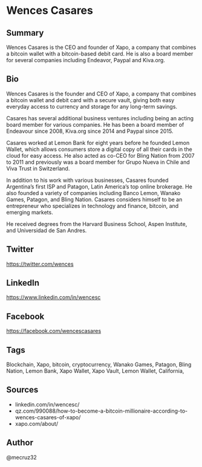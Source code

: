 # Wences Casares

## Summary
Wences Casares is the CEO and founder of Xapo, a company that combines a bitcoin wallet with a bitcoin-based debit card. He is also a board member for several companies including Endeavor, Paypal and Kiva.org. 

## Bio
Wences Casares is the founder and CEO of Xapo, a company that combines a bitcoin wallet and debit card with a secure vault, giving both easy everyday access to currency and storage for any long-term savings.

Casares has several additional business ventures including being an acting board member for various companies. He has been a board member of Endeavour since 2008, Kiva.org since 2014 and Paypal since 2015. 

Casares worked at Lemon Bank for eight years before he founded Lemon Wallet, which allows consumers store a digital copy of all their cards in the cloud for easy access. He also acted as co-CEO for Bling Nation from 2007 to 2011 and previously was a board member for Grupo Nueva in Chile and Viva Trust in Switzerland.

In addition to his work with various businesses, Casares founded Argentina’s first ISP and Patagon, Latin America’s top online brokerage. He also founded a variety of companies including Banco Lemon, Wanako Games, Patagon, and Bling Nation. Casares considers himself to be an entrepreneur who specializes in technology and finance, bitcoin, and emerging markets. 

He received degrees from the Harvard Business School, Aspen Institute, and Universidad de San Andres.

## Twitter
https://twitter.com/wences

## LinkedIn
https://www.linkedin.com/in/wencesc

## Facebook
https://facebook.com/wencescasares

## Tags
Blockchain, Xapo, bitcoin, cryptocurrency, Wanako Games, Patagon, Bling Nation, Lemon Bank, Xapo Wallet, Xapo Vault, Lemon Wallet, California,

## Sources
- linkedin.com/in/wencesc/
- qz.com/990088/how-to-become-a-bitcoin-millionaire-according-to-wences-casares-of-xapo/
- xapo.com/about/

## Author
@mecruz32
